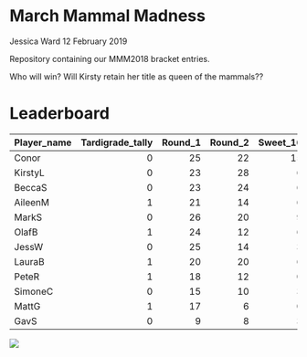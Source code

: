 March Mammal Madness
================
Jessica Ward
12 February 2019

Repository containing our MMM2018 bracket entries.

Who will win? Will Kirsty retain her title as queen of the
mammals??

# Leaderboard

| Player\_name | Tardigrade\_tally | Round\_1 | Round\_2 | Sweet\_16 | Elite\_8 | Final\_roar | Winner | Total |
| :----------- | ----------------: | -------: | -------: | --------: | -------: | ----------: | -----: | ----: |
| Conor        |                 0 |       25 |       22 |        15 |       10 |           8 |      0 |    80 |
| KirstyL      |                 0 |       23 |       28 |         6 |       10 |           8 |      0 |    75 |
| BeccaS       |                 0 |       23 |       24 |         6 |        5 |           8 |      0 |    66 |
| AileenM      |                 1 |       21 |       14 |         6 |        5 |           8 |      0 |    55 |
| MarkS        |                 0 |       26 |       20 |         9 |        0 |           0 |      0 |    55 |
| OlafB        |                 1 |       24 |       12 |         6 |        5 |           0 |      0 |    48 |
| JessW        |                 0 |       25 |       14 |         3 |        5 |           0 |      0 |    47 |
| LauraB       |                 1 |       20 |       20 |         6 |        0 |           0 |      0 |    47 |
| PeteR        |                 1 |       18 |       12 |         0 |        0 |           0 |      0 |    31 |
| SimoneC      |                 0 |       15 |       10 |         3 |        0 |           0 |      0 |    28 |
| MattG        |                 1 |       17 |        6 |         0 |        0 |           0 |      0 |    24 |
| GavS         |                 0 |        9 |        8 |         3 |        0 |           0 |      0 |    20 |

![](README_files/figure-gfm/unnamed-chunk-3-1.png)<!-- -->
